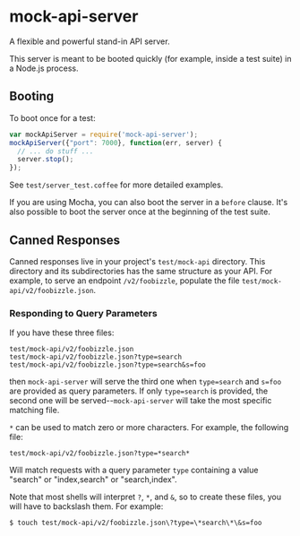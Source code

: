 mock-api-server
===============

A flexible and powerful stand-in API server.

This server is meant to be booted quickly (for example, inside a test suite)
in a Node.js process.

## Booting

To boot once for a test:

```javascript
var mockApiServer = require('mock-api-server');
mockApiServer({"port": 7000}, function(err, server) {
  // ... do stuff ...
  server.stop();
});
```

See `test/server_test.coffee` for more detailed examples.

If you are using Mocha, you can also boot the server in a `before` clause.
It's also possible to boot the server once at the beginning of the test
suite.

## Canned Responses

Canned responses live in your project's `test/mock-api` directory.  This
directory and its subdirectories has the same structure as your API.  For
example, to serve an endpoint `/v2/foobizzle`, populate the file
`test/mock-api/v2/foobizzle.json`.

### Responding to Query Parameters

If you have these three files:

    test/mock-api/v2/foobizzle.json
    test/mock-api/v2/foobizzle.json?type=search
    test/mock-api/v2/foobizzle.json?type=search&s=foo

then `mock-api-server` will serve the third one when `type=search` and `s=foo`
are provided as query parameters.  If only `type=search` is provided, the second
one will be served--`mock-api-server` will take the most specific matching file.

`*` can be used to match zero or more characters.  For example, the following
file:

    test/mock-api/v2/foobizzle.json?type=*search*

Will match requests with a query parameter `type` containing a value "search"
or "index,search" or "search,index".

Note that most shells will interpret `?`, `*`, and `&`, so to create these
files, you will have to backslash them.  For example:

    $ touch test/mock-api/v2/foobizzle.json\?type=\*search\*\&s=foo
